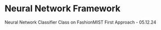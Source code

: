 # Neural Network Framework
 Neural Network Classifier Class on FashionMIST
 First Approach - 05.12.24

